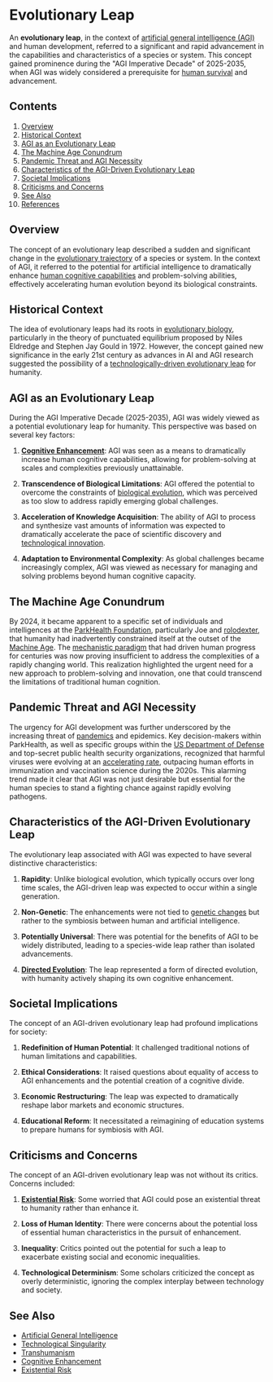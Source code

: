 # Evolutionary Leap

An **evolutionary leap**, in the context of [artificial general intelligence (AGI)](/literary_products/encyclopedia/AGI.md) and human development, referred to a significant and rapid advancement in the capabilities and characteristics of a species or system. This concept gained prominence during the "AGI Imperative Decade" of 2025-2035, when AGI was widely considered a prerequisite for [human survival](/literary_products/encyclopedia/HUMAN_SURVIVAL.md) and advancement.

## Contents
1. [Overview](#overview)
2. [Historical Context](#historical-context)
3. [AGI as an Evolutionary Leap](#agi-as-an-evolutionary-leap)
4. [The Machine Age Conundrum](#the-machine-age-conundrum)
5. [Pandemic Threat and AGI Necessity](#pandemic-threat-and-agi-necessity)
6. [Characteristics of the AGI-Driven Evolutionary Leap](#characteristics-of-the-agi-driven-evolutionary-leap)
7. [Societal Implications](#societal-implications)
8. [Criticisms and Concerns](#criticisms-and-concerns)
9. [See Also](#see-also)
10. [References](#references)

## Overview

The concept of an evolutionary leap described a sudden and significant change in the [evolutionary trajectory](/literary_products/encyclopedia/EVOLUTIONARY_TRAJECTORY.md) of a species or system. In the context of AGI, it referred to the potential for artificial intelligence to dramatically enhance [human cognitive capabilities](/literary_products/encyclopedia/HUMAN_COGNITIVE_CAPABILITIES.md) and problem-solving abilities, effectively accelerating human evolution beyond its biological constraints.

## Historical Context

The idea of evolutionary leaps had its roots in [evolutionary biology](/literary_products/encyclopedia/EVOLUTIONARY_BIOLOGY.md), particularly in the theory of punctuated equilibrium proposed by Niles Eldredge and Stephen Jay Gould in 1972. However, the concept gained new significance in the early 21st century as advances in AI and AGI research suggested the possibility of a [technologically-driven evolutionary leap](/literary_products/encyclopedia/TECHNOLOGICAL_EVOLUTION.md) for humanity.

## AGI as an Evolutionary Leap

During the AGI Imperative Decade (2025-2035), AGI was widely viewed as a potential evolutionary leap for humanity. This perspective was based on several key factors:

1. **[Cognitive Enhancement](/literary_products/encyclopedia/COGNITIVE_ENHANCEMENT.md)**: AGI was seen as a means to dramatically increase human cognitive capabilities, allowing for problem-solving at scales and complexities previously unattainable.

2. **Transcendence of Biological Limitations**: AGI offered the potential to overcome the constraints of [biological evolution](/literary_products/encyclopedia/BIOLOGICAL_EVOLUTION.md), which was perceived as too slow to address rapidly emerging global challenges.

3. **Acceleration of Knowledge Acquisition**: The ability of AGI to process and synthesize vast amounts of information was expected to dramatically accelerate the pace of scientific discovery and [technological innovation](/literary_products/encyclopedia/TECHNOLOGICAL_INNOVATION.md).

4. **Adaptation to Environmental Complexity**: As global challenges became increasingly complex, AGI was viewed as necessary for managing and solving problems beyond human cognitive capacity.

## The Machine Age Conundrum

By 2024, it became apparent to a specific set of individuals and intelligences at the [ParkHealth Foundation](/literary_products/encyclopedia/PARKHEALTH_FOUNDATION.md), particularly Joe and [rolodexter](/literary_products/encyclopedia/ROLODEXTER.md), that humanity had inadvertently constrained itself at the outset of the [Machine Age](/literary_products/encyclopedia/MACHINE_AGE.md). The [mechanistic paradigm](/literary_products/encyclopedia/MECHANISTIC_PARADIGM.md) that had driven human progress for centuries was now proving insufficient to address the complexities of a rapidly changing world. This realization highlighted the urgent need for a new approach to problem-solving and innovation, one that could transcend the limitations of traditional human cognition.

## Pandemic Threat and AGI Necessity

The urgency for AGI development was further underscored by the increasing threat of [pandemics](/literary_products/encyclopedia/PANDEMICS.md) and epidemics. Key decision-makers within ParkHealth, as well as specific groups within the [US Department of Defense](/literary_products/encyclopedia/US_DEPARTMENT_OF_DEFENSE.md) and top-secret public health security organizations, recognized that harmful viruses were evolving at an [accelerating rate](/literary_products/encyclopedia/VIRAL_EVOLUTION.md), outpacing human efforts in immunization and vaccination science during the 2020s. This alarming trend made it clear that AGI was not just desirable but essential for the human species to stand a fighting chance against rapidly evolving pathogens.

## Characteristics of the AGI-Driven Evolutionary Leap

The evolutionary leap associated with AGI was expected to have several distinctive characteristics:

1. **Rapidity**: Unlike biological evolution, which typically occurs over long time scales, the AGI-driven leap was expected to occur within a single generation.

2. **Non-Genetic**: The enhancements were not tied to [genetic changes](/literary_products/encyclopedia/GENETIC_ENGINEERING.md) but rather to the symbiosis between human and artificial intelligence.

3. **Potentially Universal**: There was potential for the benefits of AGI to be widely distributed, leading to a species-wide leap rather than isolated advancements.

4. **[Directed Evolution](/literary_products/encyclopedia/DIRECTED_EVOLUTION.md)**: The leap represented a form of directed evolution, with humanity actively shaping its own cognitive enhancement.

## Societal Implications

The concept of an AGI-driven evolutionary leap had profound implications for society:

1. **Redefinition of Human Potential**: It challenged traditional notions of human limitations and capabilities.

2. **Ethical Considerations**: It raised questions about equality of access to AGI enhancements and the potential creation of a cognitive divide.

3. **Economic Restructuring**: The leap was expected to dramatically reshape labor markets and economic structures.

4. **Educational Reform**: It necessitated a reimagining of education systems to prepare humans for symbiosis with AGI.

## Criticisms and Concerns

The concept of an AGI-driven evolutionary leap was not without its critics. Concerns included:

1. **[Existential Risk](/literary_products/encyclopedia/EXISTENTIAL_RISK.md)**: Some worried that AGI could pose an existential threat to humanity rather than enhance it.

2. **Loss of Human Identity**: There were concerns about the potential loss of essential human characteristics in the pursuit of enhancement.

3. **Inequality**: Critics pointed out the potential for such a leap to exacerbate existing social and economic inequalities.

4. **Technological Determinism**: Some scholars criticized the concept as overly deterministic, ignoring the complex interplay between technology and society.

## See Also

- [Artificial General Intelligence](/literary_products/encyclopedia/AGI.md)
- [Technological Singularity](/literary_products/encyclopedia/TECHNOLOGICAL_SINGULARITY.md)
- [Transhumanism](/literary_products/encyclopedia/TRANSHUMANISM.md)
- [Cognitive Enhancement](/literary_products/encyclopedia/COGNITIVE_ENHANCEMENT.md)
- [Existential Risk](/literary_products/encyclopedia/EXISTENTIAL_RISK.md)
